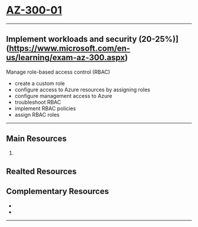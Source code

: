 # [AZ-300-01](https://app.pluralsight.com/paths/certificate/microsoft-azure-architect-technologies-az-300)  

---

## Implement workloads and security (20-25%)](https://www.microsoft.com/en-us/learning/exam-az-300.aspx)  

Manage role-based access control (RBAC)

- create a custom role
- configure access to Azure resources by assigning roles
- configure management access to Azure
- troubleshoot RBAC
- implement RBAC policies
- assign RBAC roles

---

## Main Resources

1. []()

## Realted Resources

## Complementary Resources

- []()  
- []()  

---
